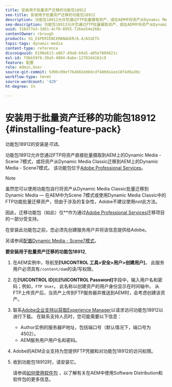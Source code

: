 ```yaml
---
title: 安装用于批量资产迁移的功能包18912
seo-title: 安装用于批量资产迁移的功能包18912
description: 功能包18912允许您通过FTP批量摄取资产，或在AEM中将资产从Dynamic Media Classic迁移到Dynamic Media。 此可选功能包可从Adobe支持中获取。
seo-description: 功能包18912允许您通过FTP批量摄取资产，或在AEM中将资产从Dynamic Media Classic迁移到Dynamic Media。 此可选功能包可从Adobe支持中获取。
uuid: 316d77e3-3d61-4cf0-8955-726ee54e268c
contentOwner: rbrough
products: SG_EXPERIENCEMANAGER/6.4/ASSETS
topic-tags: dynamic-media
content-type: reference
discoiquuid: 6198e613-a867-49a8-b9a5-a05e7889821c
exl-id: f9bb59f6-39a5-4804-8abe-12783d4162c9
feature: 配置
role: Admin,User
source-git-commit: 5d96c09ef764b02e08dcdf480da1ee18f4d9a30c
workflow-type: tm+mt
source-wordcount: '429'
ht-degree: 1%

---
```


# 安装用于批量资产迁移的功能包18912 {#installing-feature-pack}

功能包18912的安装是&#x200B;_可选_。

功能包18912允许您通过FTP将资产直接批量摄取到AEM上的Dynamic Media - Scene 7模式，或将资产从Dynamic Media Classic迁移到AEM上的Dynamic Media - Scene7模式。 该功能包位于[Adobe Professional Services](https://www.adobe.com/experience-cloud/consulting-services.html)。

>[!NOTE]
>
>虽然您可以使用功能包自行将资产从Dynamic Media Classic批量迁移到Dynamic Media — 在AEM中为Scene 7模式或使用Dynamic Media Classic中的FTP功能批量迁移资产，但由于涉及的复杂性，Adobe不建议使用&#x200B;*not*&#x200B;此方法。
>
>因此，迁移功能包（如此）仅&#x200B;**&#x200B;作为通过[Adobe Professional Services](https://www.adobe.com/experience-cloud/consulting-services.html)迁移项目的一部分受支持。

在安装此功能包之前，您必须先创建服务用户并将该信息提供给Adobe。

另请参阅[配置Dynamic Media - Scene7模式](https://helpx.adobe.com/experience-manager/6-4/assets/using/config-dms7.html)。

**要安装用于批量资产迁移的功能包18912**,

1. 在AEM实例中，导航至&#x200B;**[!UICONTROL 工具>安全>用户>创建用户]**。 此服务用户必须具有`/content/dam`的读/写权限。
1. 在&#x200B;**[!UICONTROL ID]**&#x200B;和&#x200B;**[!UICONTROL Password]**&#x200B;字段中，输入用户名和密码；例如，`FTP User`。 此名称以创建资产的用户身份显示在时间轴中。 从FTP上传资产后，当资产上传到FTP服务器并推送到AEM时，会考虑创建该资产。
1. 联系[Adobe企业支持以获取Experience Manager](https://helpx.adobe.com/cn/contact/enterprise-support.ec.html)以请求访问功能包18912以进行下载。 在联系支持人员时，您可能需要以下信息：

   * Author实例的服务器IP地址，包括端口号（默认情况下，端口号为4502）。
   * AEM服务用户用户名和密码。

1. Adobe的AEM企业支持为您提供FTP凭据和对功能包18912的访问权限。

1. 收到功能包18912时，请安装它。

   请参阅[如何使用软件包](/help/sites-administering/package-manager.md) ，以了解有关在AEM中使用Software Distribution和软件包的更多信息。
